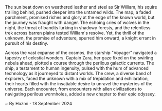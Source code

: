 
The sun beat down on weathered leather and steel as Sir William, his squire trailing behind, pushed deeper into the untamed wilds. The map, a faded parchment, promised riches and glory at the edge of the known world, but the journey was fraught with danger. The echoing cries of wolves in the night, the threat of bandits lurking in shadowy forests, and the relentless trek across barren plains tested William's resolve. Yet, the thrill of the unknown, the promise of adventure, spurred him onward, a knight errant in pursuit of his destiny.

Across the vast expanse of the cosmos, the starship "Voyager" navigated a tapestry of celestial wonders. Captain Zara, her gaze fixed on the swirling nebula ahead, plotted a course through the perilous galactic currents. The ship, a testament to human ingenuity, pulsed with the hum of advanced technology as it journeyed to distant worlds. The crew, a diverse band of explorers, faced the unknown with a mix of trepidation and exhilaration, their hearts filled with the insatiable desire to unravel the mysteries of the universe.  Each encounter, from encounters with alien civilizations to navigating perilous wormholes, added a new chapter to their epic odyssey. 

~ By Hozmi - 18 September 2024
